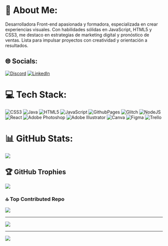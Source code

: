 # 💫 About Me:
Desarrolladora Front-end apasionada y formadora, especializada en crear experiencias visuales. Con habilidades sólidas en JavaScript, HTML5 y CSS3, me destaco en estrategias de marketing digital y pronóstico de ventas. Lista para impulsar proyectos con creatividad y orientación a resultados.<br>


## 🌐 Socials:
[![Discord](https://img.shields.io/badge/Discord-%237289DA.svg?logo=discord&logoColor=white)](https://discord.gg/luciadurandiaz) [![LinkedIn](https://img.shields.io/badge/LinkedIn-%230077B5.svg?logo=linkedin&logoColor=white)](https://linkedin.com/in//lucia-duran-desarrolladoraweb) 

# 💻 Tech Stack:
![CSS3](https://img.shields.io/badge/css3-%231572B6.svg?style=plastic&logo=css3&logoColor=white) ![Java](https://img.shields.io/badge/java-%23ED8B00.svg?style=plastic&logo=openjdk&logoColor=white) ![HTML5](https://img.shields.io/badge/html5-%23E34F26.svg?style=plastic&logo=html5&logoColor=white) ![JavaScript](https://img.shields.io/badge/javascript-%23323330.svg?style=plastic&logo=javascript&logoColor=%23F7DF1E) ![GithubPages](https://img.shields.io/badge/github%20pages-121013?style=plastic&logo=github&logoColor=white) ![Glitch](https://img.shields.io/badge/glitch-%233333FF.svg?style=plastic&logo=glitch&logoColor=white) ![NodeJS](https://img.shields.io/badge/node.js-6DA55F?style=plastic&logo=node.js&logoColor=white) ![React](https://img.shields.io/badge/react-%2320232a.svg?style=plastic&logo=react&logoColor=%2361DAFB) ![Adobe Photoshop](https://img.shields.io/badge/adobe%20photoshop-%2331A8FF.svg?style=plastic&logo=adobe%20photoshop&logoColor=white) ![Adobe Illustrator](https://img.shields.io/badge/adobe%20illustrator-%23FF9A00.svg?style=plastic&logo=adobe%20illustrator&logoColor=white) ![Canva](https://img.shields.io/badge/Canva-%2300C4CC.svg?style=plastic&logo=Canva&logoColor=white) ![Figma](https://img.shields.io/badge/figma-%23F24E1E.svg?style=plastic&logo=figma&logoColor=white) ![Trello](https://img.shields.io/badge/Trello-%23026AA7.svg?style=plastic&logo=Trello&logoColor=white)
# 📊 GitHub Stats:
![](https://github-readme-streak-stats.herokuapp.com/?user=LuciaDuranD&theme=react&hide_border=true)<br/>

## 🏆 GitHub Trophies
![](https://github-profile-trophy.vercel.app/?username=LuciaDuranD&theme=algolia&no-frame=false&no-bg=false&margin-w=4)

### 🔝 Top Contributed Repo
![](https://github-contributor-stats.vercel.app/api?username=LuciaDuranD&limit=5&theme=dark&combine_all_yearly_contributions=true)

---
[![](https://visitcount.itsvg.in/api?id=LuciaDuranD&icon=2&color=0)](https://visitcount.itsvg.in)

<!-- Proudly created with GPRM ( https://gprm.itsvg.in ) -->

---
[![](https://visitcount.itsvg.in/api?id=LuciaDuranD&icon=2&color=0)](https://visitcount.itsvg.in)

<!-- Proudly created with GPRM ( https://gprm.itsvg.in ) -->
